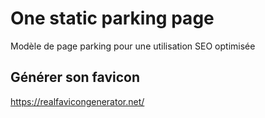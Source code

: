 # One static parking page 
Modèle de page parking pour une utilisation SEO optimisée




## Générer son favicon
https://realfavicongenerator.net/
